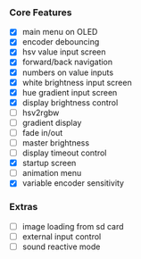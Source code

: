 ### Core Features
- [x] main menu on OLED
- [x] encoder debouncing
- [x] hsv value input screen
- [x] forward/back navigation
- [x] numbers on value inputs
- [x] white brightness input screen
- [x] hue gradient input screen
- [x] display brightness control
- [ ] hsv2rgbw
- [ ] gradient display
- [ ] fade in/out
- [ ] master brightness
- [ ] display timeout control
- [x] startup screen
- [ ] animation menu
- [x] variable encoder sensitivity

### Extras
- [ ] image loading from sd card
- [ ] external input control
- [ ] sound reactive mode
